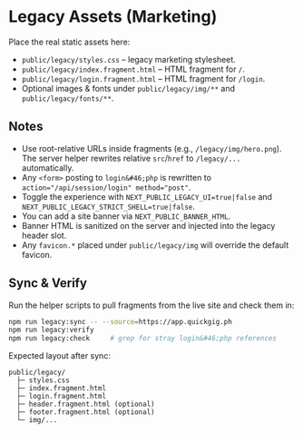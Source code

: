 # Legacy Assets (Marketing)

Place the real static assets here:

- `public/legacy/styles.css` – legacy marketing stylesheet.
- `public/legacy/index.fragment.html` – HTML fragment for `/`.
- `public/legacy/login.fragment.html` – HTML fragment for `/login`.
- Optional images & fonts under `public/legacy/img/**` and `public/legacy/fonts/**`.

## Notes
- Use root-relative URLs inside fragments (e.g., `/legacy/img/hero.png`).  
  The server helper rewrites relative `src`/`href` to `/legacy/...` automatically.
- Any `<form>` posting to `login&#46;php` is rewritten to `action="/api/session/login" method="post"`.
- Toggle the experience with `NEXT_PUBLIC_LEGACY_UI=true|false` and `NEXT_PUBLIC_LEGACY_STRICT_SHELL=true|false`.
- You can add a site banner via `NEXT_PUBLIC_BANNER_HTML`.
- Banner HTML is sanitized on the server and injected into the legacy header slot.
- Any `favicon.*` placed under `public/legacy/img` will override the default favicon.

## Sync & Verify

Run the helper scripts to pull fragments from the live site and check them in:

```bash
npm run legacy:sync -- --source=https://app.quickgig.ph
npm run legacy:verify
npm run legacy:check     # grep for stray login&#46;php references
```

Expected layout after sync:

```
public/legacy/
  ├─ styles.css
  ├─ index.fragment.html
  ├─ login.fragment.html
  ├─ header.fragment.html (optional)
  ├─ footer.fragment.html (optional)
  └─ img/...
```
